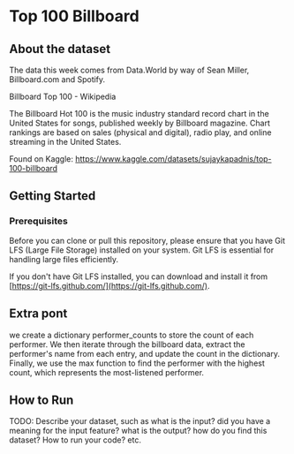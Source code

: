 #  Top 100 Billboard
## About the dataset
The data this week comes from Data.World by way of Sean Miller, Billboard.com and Spotify.

Billboard Top 100 - Wikipedia

The Billboard Hot 100 is the music industry standard record chart in the United States for songs, published weekly by Billboard magazine. Chart rankings are based on sales (physical and digital), radio play, and online streaming in the United States.

Found on Kaggle: https://www.kaggle.com/datasets/sujaykapadnis/top-100-billboard

## Getting Started
### Prerequisites
Before you can clone or pull this repository, please ensure that you have Git LFS (Large File Storage) installed on your system. Git LFS is essential for handling large files efficiently.

If you don't have Git LFS installed, you can download and install it from [https://git-lfs.github.com/](https://git-lfs.github.com/).

## Extra pont 
we create a dictionary performer_counts to store the count of each performer. We then iterate through the billboard data, extract the performer's name from each entry, and update the count in the dictionary. Finally, we use the max function to find the performer with the highest count, which represents the most-listened performer. 

## How to Run
TODO: 
Describe your dataset, such as what is the input? did you have a meaning for the input feature? what is the output? how do you find this dataset? How to run your code? etc.
